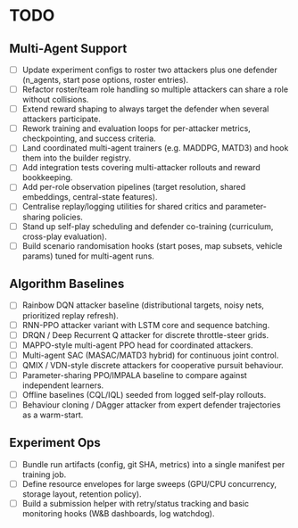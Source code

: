 # TODO

## Multi-Agent Support

- [ ] Update experiment configs to roster two attackers plus one defender (n_agents, start pose options, roster entries).
- [ ] Refactor roster/team role handling so multiple attackers can share a role without collisions.
- [ ] Extend reward shaping to always target the defender when several attackers participate.
- [ ] Rework training and evaluation loops for per-attacker metrics, checkpointing, and success criteria.
- [ ] Land coordinated multi-agent trainers (e.g. MADDPG, MATD3) and hook them into the builder registry.
- [ ] Add integration tests covering multi-attacker rollouts and reward bookkeeping.
- [ ] Add per-role observation pipelines (target resolution, shared embeddings, central-state features).
- [ ] Centralise replay/logging utilities for shared critics and parameter-sharing policies.
- [ ] Stand up self-play scheduling and defender co-training (curriculum, cross-play evaluation).
- [ ] Build scenario randomisation hooks (start poses, map subsets, vehicle params) tuned for multi-agent runs.

## Algorithm Baselines

- [ ] Rainbow DQN attacker baseline (distributional targets, noisy nets, prioritized replay refresh).
- [ ] RNN-PPO attacker variant with LSTM core and sequence batching.
- [ ] DRQN / Deep Recurrent Q attacker for discrete throttle-steer grids.
- [ ] MAPPO-style multi-agent PPO head for coordinated attackers.
- [ ] Multi-agent SAC (MASAC/MATD3 hybrid) for continuous joint control.
- [ ] QMIX / VDN-style discrete attackers for cooperative pursuit behaviour.
- [ ] Parameter-sharing PPO/IMPALA baseline to compare against independent learners.
- [ ] Offline baselines (CQL/IQL) seeded from logged self-play rollouts.
- [ ] Behaviour cloning / DAgger attacker from expert defender trajectories as a warm-start.

## Experiment Ops

- [ ] Bundle run artifacts (config, git SHA, metrics) into a single manifest per training job.
- [ ] Define resource envelopes for large sweeps (GPU/CPU concurrency, storage layout, retention policy).
- [ ] Build a submission helper with retry/status tracking and basic monitoring hooks (W&B dashboards, log watchdog).
